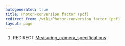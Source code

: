 ```yaml
---
autogenerated: true
title: Photon-conversion factor (pcf)
redirect_from: /wiki/Photon-conversion_factor_(pcf)
layout: page
---
```


1.  REDIRECT    [Measuring\_camera\_specifications](Measuring_camera_specifications)
